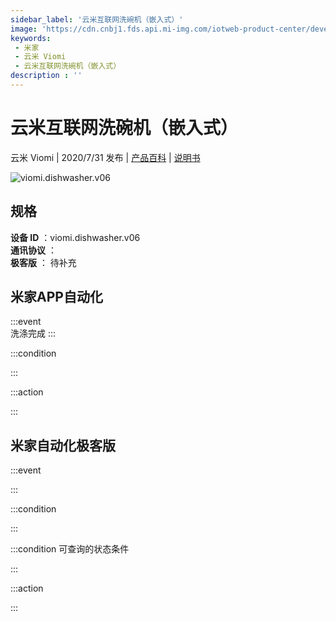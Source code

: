 ```yaml
---
sidebar_label: '云米互联网洗碗机（嵌入式）'
image: 'https://cdn.cnbj1.fds.api.mi-img.com/iotweb-product-center/developer_158890569675205LbDmS0.png?GalaxyAccessKeyId=AKVGLQWBOVIRQ3XLEW&Expires=9223372036854775807&Signature=/+E9+g0f0tLUC7ho3Q6d+Zt4FBg='
keywords: 
 - 米家
 - 云米 Viomi
 - 云米互联网洗碗机（嵌入式）
description : ''
---
```

# 云米互联网洗碗机（嵌入式）

云米 Viomi | 2020/7/31 发布 | [产品百科](https://home.mi.com/webapp/content/baike/product/index.html?model=viomi.dishwasher.v06/) | [说明书](https://home.mi.com/views/introduction.html?model=viomi.dishwasher.v06&region=cn)

![viomi.dishwasher.v06](https://cdn.cnbj1.fds.api.mi-img.com/iotweb-product-center/developer_158890569675205LbDmS0.png?GalaxyAccessKeyId=AKVGLQWBOVIRQ3XLEW&Expires=9223372036854775807&Signature=/+E9+g0f0tLUC7ho3Q6d+Zt4FBg=)

## 规格  
> 
**设备 ID** ：viomi.dishwasher.v06  
**通讯协议** ：  
**极客版**  ： 待补充 


## 米家APP自动化  

:::event  
洗涤完成
:::

:::condition  

:::

:::action   

:::

## 米家自动化极客版  

:::event  

:::

:::condition  

:::

:::condition 可查询的状态条件  

:::

:::action  

:::

        
